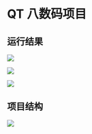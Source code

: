 # QT 八数码项目

## 运行结果

![](http://cdn.hurra.ltd/img/20201229212524.png)

![](http://cdn.hurra.ltd/img/20201229212539.png)

![](http://cdn.hurra.ltd/img/20201229212604.png)

## 项目结构

![](http://cdn.hurra.ltd/img/收款码.png)
